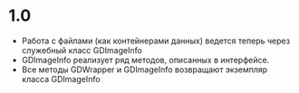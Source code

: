 # 1.0 

* Работа с файлами (как контейнерами данных) ведется теперь через служебный класс GDImageInfo
* GDImageInfo реализует ряд методов, описанных в интерфейсе.
* Все методы GDWrapper и GDImageInfo возвращают экземпляр класса GDImageInfo   

